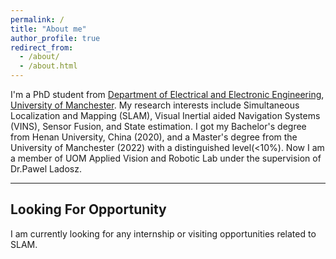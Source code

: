 ```yaml
---
permalink: /
title: "About me"
author_profile: true
redirect_from: 
  - /about/
  - /about.html
---
```

I'm a PhD student from [Department of Electrical and Electronic Engineering](https://www.eee.manchester.ac.uk/), [University of Manchester](https://www.manchester.ac.uk/). My research interests include Simultaneous Localization and Mapping (SLAM), Visual Inertial aided Navigation Systems (VINS), Sensor Fusion, and State estimation. I got my Bachelor's degree from Henan University, China (2020), and a Master's degree from the University of Manchester (2022) with a distinguished level(<10%). Now I am a member of UOM Applied Vision and Robotic Lab under the supervision of Dr.Pawel Ladosz.

---
Looking For Opportunity
---
I am currently looking for any internship or visiting opportunities related to SLAM.
<body>
  <table style="width:100%;border:0px;border-spacing:0px;border-collapse:separate;margin-right:auto;margin-left:auto;"><tbody>
          <tr>
            <td style="padding:0px">
              <br>
              </p>
            </td>
          </tr>
        </tbody></table>
        <table style="width:25%;border:0px;border-spacing:0px;border-collapse:separate;margin-right:auto;margin-left:auto;"><tbody>
        <tr>
          <td style="padding:25px;width:25%;vertical-align:middle">
            <p style="text-align:center;font-size:small;">
<!--              <script type='text/javascript' id='clustrmaps' src='//cdn.clustrmaps.com/map_v2.js?cl=ffffff&w=400&t=tt&d=SmVNKAru4SRtedjTqTTFYIJmNGoHTrBK5VOIsscudyM'></script>-->
              <script type='text/javascript' id='clustrmaps' src='//cdn.clustrmaps.com/map_v2.js?cl=ffffff&w=a&t=n&d=WAlYx0Jg35GATrSqOJcdBrjwWYHpw7rB1_t9cjBqiao'></script>
            </p>
          </td>
        </tr>
        </tbody></table>
  </table>
</body>

